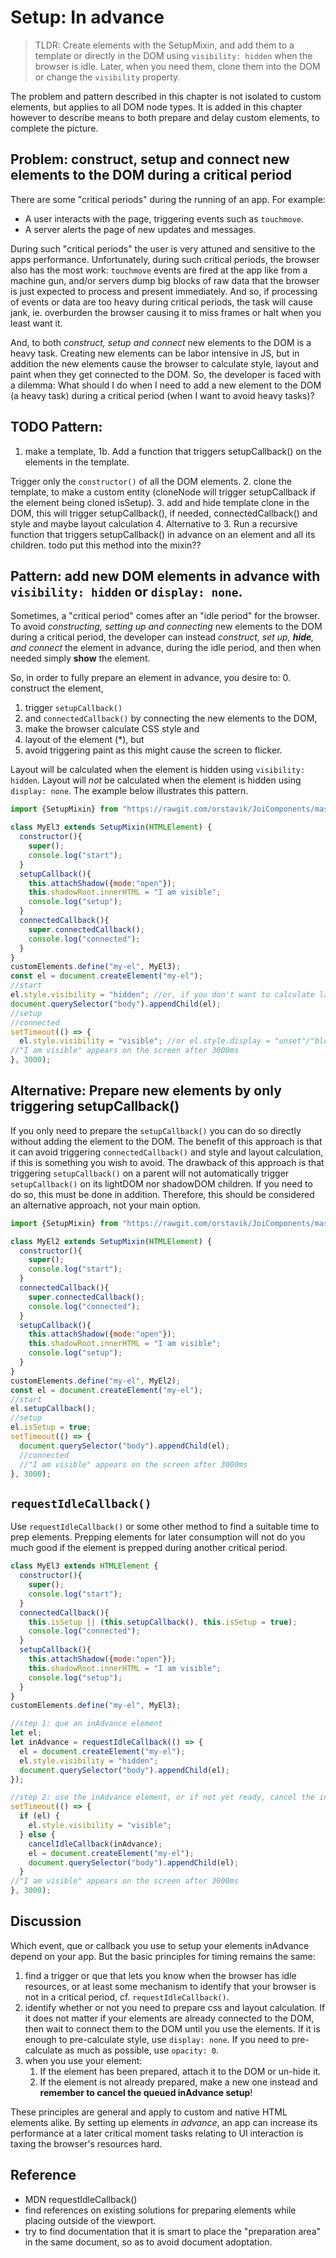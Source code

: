 # Setup: In advance

> TLDR: Create elements with the SetupMixin, and 
> add them to a template or directly in the DOM using `visibility: hidden` when the browser is idle.
> Later, when you need them, clone them into the DOM or change the `visibility` property.

The problem and pattern described in this chapter is not isolated to custom elements,
but applies to all DOM node types. 
It is added in this chapter however to describe means to both prepare and delay
custom elements, to complete the picture.

## Problem: construct, setup and connect new elements to the DOM during a critical period

There are some "critical periods" during the running of an app. For example:
 * A user interacts with the page, triggering events such as `touchmove`.
 * A server alerts the page of new updates and messages.

During such "critical periods" the user is very attuned and sensitive to the apps performance. 
Unfortunately, during such critical periods, the browser also has the most work:
`touchmove` events are fired at the app like from a machine gun, and/or
servers dump big blocks of raw data that the browser is just expected to process and present immediately.
And so, if processing of events or data are too heavy during critical periods,
the task will cause jank, ie. overburden the browser causing it to miss frames or halt 
when you least want it.

And, to both *construct, setup and connect* new elements to the DOM is a heavy task.
Creating new elements can be labor intensive in JS, 
but in addition the new elements cause the browser to calculate style, layout and paint 
when they get connected to the DOM.
So, the developer is faced with a dilemma:
What should I do when I need to add a new element to the DOM (a heavy task) 
during a critical period (when I want to avoid heavy tasks)?

## TODO Pattern: 

1. make a template,
1b. Add a function that triggers setupCallback() on the elements in the template.

Trigger only the `constructor()` of all the DOM elements.
2. clone the template,
to make a custom entity
(cloneNode will trigger setupCallback if the element being cloned isSetup).
3. add and hide template clone in the DOM,
   this will trigger setupCallback(), if needed, connectedCallback() and style and maybe layout calculation
4. Alternative to 3. Run a recursive function that triggers setupCallback() in advance on an element 
   and all its children. todo put this method into the mixin??

## Pattern: add new DOM elements in advance with `visibility: hidden` or `display: none`.

Sometimes, a "critical period" comes after an "idle period" for the browser.
To avoid *constructing, setting up and connecting* new elements to the DOM during a critical period,
the developer can instead *construct, set up, **hide**, and connect* the element in advance, 
during the idle period, and then when needed simply **show** the element.

So, in order to fully prepare an element in advance, you desire to:
0. construct the element,
1. trigger `setupCallback()`
2. and `connectedCallback()` by connecting the new elements to the DOM,
3. make the browser calculate CSS style and
4. layout of the element (*), but
5. avoid triggering paint as this might cause the screen to flicker. 

Layout will be calculated when the element is hidden using `visibility: hidden`.
Layout will *not* be calculated when the element is hidden using `display: none`.
The example below illustrates this pattern.

```javascript
import {SetupMixin} from "https://rawgit.com/orstavik/JoiComponents/master/src/SetupMixin.js";

class MyEl3 extends SetupMixin(HTMLElement) {
  constructor(){
    super();
    console.log("start");
  }
  setupCallback(){
    this.attachShadow({mode:"open"});
    this.shadowRoot.innerHTML = "I am visible";
    console.log("setup");
  }
  connectedCallback(){
    super.connectedCallback();
    console.log("connected");
  }
}
customElements.define("my-el", MyEl3);
const el = document.createElement("my-el");
//start
el.style.visibility = "hidden"; //or, if you don't want to calculate layout: el.style.display = "none"; 
document.querySelector("body").appendChild(el); 
//setup
//connected
setTimeout(() => {
  el.style.visibility = "visible"; //or el.style.display = "unset"/"block"/"inline";
//"I am visible" appears on the screen after 3000ms 
}, 3000);
```

## Alternative: Prepare new elements by only triggering setupCallback() 

If you only need to prepare the `setupCallback()` you can do so directly 
without adding the element to the DOM.
The benefit of this approach is that it can avoid triggering `connectedCallback()`
and style and layout calculation, if this is something you wish to avoid.
The drawback of this approach is that triggering `setupCallback()` on a parent will not
automatically trigger `setupCallback()` on its lightDOM nor shadowDOM children.
If you need to do so, this must be done in addition.
Therefore, this should be considered an alternative approach, not your main option.

```javascript
import {SetupMixin} from "https://rawgit.com/orstavik/JoiComponents/master/src/SetupMixin.js";

class MyEl2 extends SetupMixin(HTMLElement) {
  constructor(){
    super();
    console.log("start");
  }
  connectedCallback(){
    super.connectedCallback();
    console.log("connected");
  }
  setupCallback(){
    this.attachShadow({mode:"open"});
    this.shadowRoot.innerHTML = "I am visible";
    console.log("setup");
  }
}
customElements.define("my-el", MyEl2);
const el = document.createElement("my-el");
//start
el.setupCallback();
//setup
el.isSetup = true;
setTimeout(() => {
  document.querySelector("body").appendChild(el);
  //connected
  //"I am visible" appears on the screen after 3000ms 
}, 3000);
```

## `requestIdleCallback()`
Use `requestIdleCallback()` or some other method to find a suitable time to prep elements.
Prepping elements for later consumption will not do you much good if the element is prepped
during another critical period.

```javascript
class MyEl3 extends HTMLElement {
  constructor(){
    super();
    console.log("start");
  }
  connectedCallback(){
    this.isSetup || (this.setupCallback(), this.isSetup = true);
    console.log("connected");
  }
  setupCallback(){
    this.attachShadow({mode:"open"});
    this.shadowRoot.innerHTML = "I am visible";
    console.log("setup");
  }
}
customElements.define("my-el", MyEl3);

//step 1: que an inAdvance element
let el;
let inAdvance = requestIdleCallback(() => {
  el = document.createElement("my-el");
  el.style.visibility = "hidden";
  document.querySelector("body").appendChild(el);
});

//step 2: use the inAdvance element, or if not yet ready, cancel the inAdvance action and just make one when you need it
setTimeout(() => {
  if (el) {
    el.style.visibility = "visible";
  } else {
    cancelIdleCallback(inAdvance);
    el = document.createElement("my-el");
    document.querySelector("body").appendChild(el);
  }
//"I am visible" appears on the screen after 3000ms 
}, 3000);
```
## Discussion

Which event, que or callback you use to setup your elements inAdvance depend on your app.
But the basic principles for timing remains the same: 
1. find a trigger or que that lets you know when the browser has idle resources, or 
at least some mechanism to identify that your browser is not in a critical period, 
cf. `requestIdleCallback()`.
2. identify whether or not you need to prepare css and layout calculation.
If it does not matter if your elements are already connected to the DOM, then 
wait to connect them to the DOM until you use the elements.
If it is enough to pre-calculate style, use `display: none`.
If you need to pre-calculate as much as possible, use `opacity: 0`.
3. when you use your element:
   1. If the element has been prepared, attach it to the DOM or un-hide it.
   2. If the element is not already prepared, 
   make a new one instead and **remember to cancel the queued inAdvance setup**!

These principles are general and apply to custom and native HTML elements alike.
By setting up elements *in advance*, an app can increase its performance 
at a later critical moment tasks relating to UI interaction is taxing the browser's resources hard.

## Reference
 * MDN requestIdleCallback()
 * find references on existing solutions for preparing elements while placing outside of the viewport.
 * try to find documentation that it is smart to place the "preparation area" in the same document, 
 so as to avoid document adoptation.

